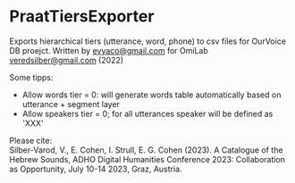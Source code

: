 # PraatTiersExporter
Exports hierarchical tiers (utterance, word, phone) to csv files for OurVoice DB proejct.
Written by evyaco@gmail.com for OmiLab veredsilber@gmail.com (2022)


Some tipps:
* Allow words tier = 0: will generate words table automatically based on utterance + segment layer
* Allow speakers tier = 0; for all utterances speaker will be defined as 'XXX'

Please cite:\
Silber-Varod, V., E. Cohen, I. Strull, E. G. Cohen (2023). A Catalogue of the Hebrew Sounds, ADHO Digital Humanities Conference 2023: Collaboration as Opportunity, July 10-14 2023, Graz, Austria.
